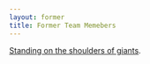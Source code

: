 ```yaml
---
layout: former
title: Former Team Memebers
---
```


[Standing on the shoulders of giants](https://en.wikipedia.org/wiki/Standing_on_the_shoulders_of_giants).
